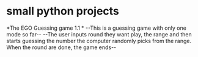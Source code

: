 # small python projects
 *The EGO Guessing game 1.1 *
    --This is a guessing game with only one mode so far--
    --The user inputs round they want play, the range and then starts guessing the number the  computer randomly picks from the range. When the round are done, the game       ends--
